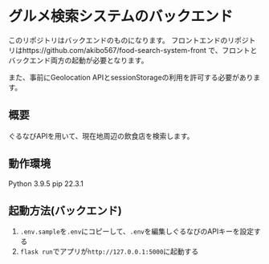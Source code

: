 # グルメ検索システムのバックエンド
このリポジトリはバックエンドのものになります。
フロントエンドのリポジトリはhttps://github.com/akibo567/food-search-system-front
で、フロントとバックエンド両方の起動が必要となります。

また、事前にGeolocation APIとsessionStorageの利用を許可する必要があります。


## 概要
ぐるなびAPIを用いて、現在地周辺の飲食店を検索します。

## 動作環境
Python 3.9.5
pip 22.3.1

## 起動方法(バックエンド)
1. `.env.sample`を`.env`にコピーして、`.env`を編集しぐるなびのAPIキーを設定する
2. `flask run`でアプリが`http://127.0.0.1:5000`に起動する

